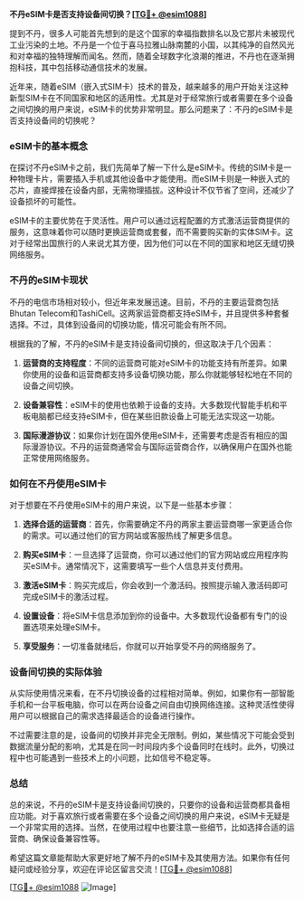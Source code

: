 **不丹eSIM卡是否支持设备间切换？[[TG💪+ @esim1088](https://t.me/s/esim1088)]**

提到不丹，很多人可能首先想到的是这个国家的幸福指数排名以及它那片未被现代工业污染的土地。不丹是一个位于喜马拉雅山脉南麓的小国，以其纯净的自然风光和对幸福的独特理解而闻名。然而，随着全球数字化浪潮的推进，不丹也在逐渐拥抱科技，其中包括移动通信技术的发展。

近年来，随着eSIM（嵌入式SIM卡）技术的普及，越来越多的用户开始关注这种新型SIM卡在不同国家和地区的适用性。尤其是对于经常旅行或者需要在多个设备之间切换的用户来说，eSIM卡的优势非常明显。那么问题来了：不丹的eSIM卡是否支持设备间的切换呢？

### eSIM卡的基本概念

在探讨不丹eSIM卡之前，我们先简单了解一下什么是eSIM卡。传统的SIM卡是一种物理卡片，需要插入手机或其他设备中才能使用。而eSIM卡则是一种嵌入式的芯片，直接焊接在设备内部，无需物理插拔。这种设计不仅节省了空间，还减少了设备损坏的可能性。

eSIM卡的主要优势在于灵活性。用户可以通过远程配置的方式激活运营商提供的服务，这意味着你可以随时更换运营商或套餐，而不需要购买新的实体SIM卡。这对于经常出国旅行的人来说尤其方便，因为他们可以在不同的国家和地区无缝切换网络服务。

### 不丹的eSIM卡现状

不丹的电信市场相对较小，但近年来发展迅速。目前，不丹的主要运营商包括Bhutan Telecom和TashiCell。这两家运营商都支持eSIM卡，并且提供多种套餐选择。不过，具体到设备间的切换功能，情况可能会有所不同。

根据我的了解，不丹的eSIM卡是支持设备间切换的，但这取决于几个因素：

1. **运营商的支持程度**：不同的运营商可能对eSIM卡的功能支持有所差异。如果你使用的设备和运营商都支持多设备切换功能，那么你就能够轻松地在不同的设备之间切换。

2. **设备兼容性**：eSIM卡的使用也依赖于设备的支持。大多数现代智能手机和平板电脑都已经支持eSIM卡，但在某些旧款设备上可能无法实现这一功能。

3. **国际漫游协议**：如果你计划在国外使用eSIM卡，还需要考虑是否有相应的国际漫游协议。不丹的运营商通常会与国际运营商合作，以确保用户在国外也能正常使用网络服务。

### 如何在不丹使用eSIM卡

对于想要在不丹使用eSIM卡的用户来说，以下是一些基本步骤：

1. **选择合适的运营商**：首先，你需要确定不丹的两家主要运营商哪一家更适合你的需求。可以通过他们的官方网站或客服热线了解更多信息。

2. **购买eSIM卡**：一旦选择了运营商，你可以通过他们的官方网站或应用程序购买eSIM卡。通常情况下，这需要填写一些个人信息并支付费用。

3. **激活eSIM卡**：购买完成后，你会收到一个激活码。按照提示输入激活码即可完成eSIM卡的激活过程。

4. **设置设备**：将eSIM卡信息添加到你的设备中。大多数现代设备都有专门的设置选项来处理eSIM卡。

5. **享受服务**：一切准备就绪后，你就可以开始享受不丹的网络服务了。

### 设备间切换的实际体验

从实际使用情况来看，在不丹切换设备的过程相对简单。例如，如果你有一部智能手机和一台平板电脑，你可以在两台设备之间自由切换网络连接。这种灵活性使得用户可以根据自己的需求选择最适合的设备进行操作。

不过需要注意的是，设备间的切换并非完全无限制。例如，某些情况下可能会受到数据流量分配的影响，尤其是在同一时间段内多个设备同时在线时。此外，切换过程中也可能遇到一些技术上的小问题，比如信号不稳定等。

### 总结

总的来说，不丹的eSIM卡是支持设备间切换的，只要你的设备和运营商都具备相应功能。对于喜欢旅行或者需要在多个设备之间切换的用户来说，eSIM卡无疑是一个非常实用的选择。当然，在使用过程中也要注意一些细节，比如选择合适的运营商、确保设备兼容性等。

希望这篇文章能帮助大家更好地了解不丹的eSIM卡及其使用方法。如果你有任何疑问或经验分享，欢迎在评论区留言交流！[[TG💪+ @esim1088](https://t.me/s/esim1088)] 

[[TG💪+ @esim1088](https://t.me/s/esim1088) ![Image](https://i.postimg.cc/4NQfJmqS/Snipaste-2025-05-13-00-14-12.png)]